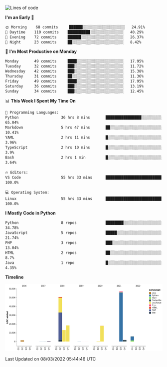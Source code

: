 <!--START_SECTION:waka-->
![Lines of code](https://img.shields.io/badge/From%20Hello%20World%20I%27ve%20Written-167%20Thousand%20lines%20of%20code-blue)

**I'm an Early 🐤** 

```text
🌞 Morning    68 commits     ██████░░░░░░░░░░░░░░░░░░░   24.91% 
🌆 Daytime    110 commits    ██████████░░░░░░░░░░░░░░░   40.29% 
🌃 Evening    72 commits     ██████░░░░░░░░░░░░░░░░░░░   26.37% 
🌙 Night      23 commits     ██░░░░░░░░░░░░░░░░░░░░░░░   8.42%

```
📅 **I'm Most Productive on Monday** 

```text
Monday       49 commits     ████░░░░░░░░░░░░░░░░░░░░░   17.95% 
Tuesday      32 commits     ███░░░░░░░░░░░░░░░░░░░░░░   11.72% 
Wednesday    42 commits     ███░░░░░░░░░░░░░░░░░░░░░░   15.38% 
Thursday     31 commits     ██░░░░░░░░░░░░░░░░░░░░░░░   11.36% 
Friday       49 commits     ████░░░░░░░░░░░░░░░░░░░░░   17.95% 
Saturday     36 commits     ███░░░░░░░░░░░░░░░░░░░░░░   13.19% 
Sunday       34 commits     ███░░░░░░░░░░░░░░░░░░░░░░   12.45%

```


📊 **This Week I Spent My Time On** 

```text
💬 Programming Languages: 
Python                   36 hrs 8 mins       ████████████████░░░░░░░░░   65.04% 
Markdown                 5 hrs 47 mins       ██░░░░░░░░░░░░░░░░░░░░░░░   10.41% 
YAML                     2 hrs 11 mins       █░░░░░░░░░░░░░░░░░░░░░░░░   3.96% 
TypeScript               2 hrs 10 mins       █░░░░░░░░░░░░░░░░░░░░░░░░   3.9% 
Bash                     2 hrs 1 min         █░░░░░░░░░░░░░░░░░░░░░░░░   3.64%

🔥 Editors: 
VS Code                  55 hrs 33 mins      █████████████████████████   100.0%

💻 Operating System: 
Linux                    55 hrs 33 mins      █████████████████████████   100.0%

```

**I Mostly Code in Python** 

```text
Python                   8 repos             ████████░░░░░░░░░░░░░░░░░   34.78% 
JavaScript               5 repos             █████░░░░░░░░░░░░░░░░░░░░   21.74% 
PHP                      3 repos             ███░░░░░░░░░░░░░░░░░░░░░░   13.04% 
HTML                     2 repos             ██░░░░░░░░░░░░░░░░░░░░░░░   8.7% 
Java                     1 repo              █░░░░░░░░░░░░░░░░░░░░░░░░   4.35%

```


**Timeline**

![Chart not found](https://raw.githubusercontent.com/telesoho/telesoho/master/charts/bar_graph.png) 


 Last Updated on 08/03/2022 05:44:46 UTC
<!--END_SECTION:waka-->


<!--
**telesoho/telesoho** is a ✨ _special_ ✨ repository because its `README.md` (this file) appears on your GitHub profile.

Here are some ideas to get you started:

- 🔭 I’m currently working on ...
- 🌱 I’m currently learning ...
- 👯 I’m looking to collaborate on ...
- 🤔 I’m looking for help with ...
- 💬 Ask me about ...
- 📫 How to reach me: ...
- 😄 Pronouns: ...
- ⚡ Fun fact: ...
-->
